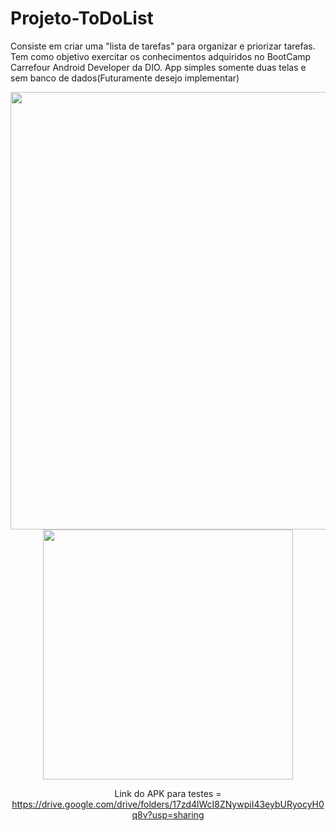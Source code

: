# Projeto-ToDoList
Consiste em criar uma "lista de tarefas" para organizar e priorizar tarefas. Tem como objetivo exercitar os conhecimentos adquiridos no BootCamp Carrefour Android Developer da DIO.
App simples somente duas telas e sem banco de dados(Futuramente desejo implementar)

<div align="center">
<img src="https://user-images.githubusercontent.com/84888370/151211702-c63851d3-321d-4eb0-bd8c-702768906f54.png" width="700px"
</div>

<div align="center">
<img src="https://user-images.githubusercontent.com/84888370/151211080-dc003978-fc15-4ff3-855a-c383d12121de.jpg" width="400px"
</div>

Link do APK para testes = https://drive.google.com/drive/folders/17zd4lWcI8ZNywpiI43eybURyocyH0q8v?usp=sharing
